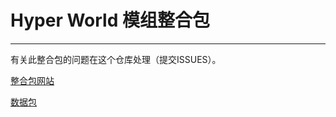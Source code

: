 # Hyper World 模组整合包

---

有关此整合包的问题在这个仓库处理（提交ISSUES）。

[整合包网站](https://page.dkos.xyz/pages/minecrafts/modpacks/hyper-world/)

[数据包](https://github.com/YELANDAOKONG/HyperWorldBuilder)
